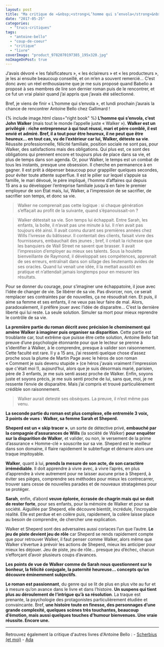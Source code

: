 ```yaml
---
layout: post
title: "Ma critique de «&nbsp;<strong>L’homme qui s’envola</strong>&nbsp;» d'<em>Antoine Bello</em>"
date: "2017-05-25"
categories: 
  - "trucs-critiques"
tags: 
  - "antoine-bello"
  - "coup-de-coeur"
  - "critique"
  - "livre"
coverImage: "product_9782070197385_195x320.jpg"
noImageOnPost: true
---
```


J’avais dévoré « les falsificateurs », « les éclaireurs » et « les producteurs », je les ai ensuite beaucoup conseillé, et on m’en a souvent remercié... C’est donc avec un réel enthousiasme que je me suis proposé quand Babelio a proposé à ses membres de lire son dernier roman puis de le rencontrer, et ce fut un vrai plaisir quand j’ai appris que j’avais été sélectionné.

Bref, je viens de finir « L’homme qui s’envola », et lundi prochain j’aurais la chance de rencontrer Antoine Bello chez Gallimard !

{% include image.html class="right book" %}
**L’homme qui s’envola, c’est John Walker** (mais tout le monde l’appelle juste « Walker »). **Walker est un privilégié : riche entrepreneur à qui tout réussi, mari et père comblé, il est envié et admiré. Bref, il a tout pour être heureux, il ne peut que être heureux... en tout cas, vu de l’extérieur car lui, Walker, déteste sa vie**. Réussite professionnelle, félicité familiale, position sociale ne sont pas, pour Walker, des satisfactions mais des obligations. Qui plus est, ce sont des obligations qui prennent encore et toujours plus de place dans sa vie, et plus de temps dans son agenda. Or, pour Walker, le temps est un combat de tous les instants, presque une obsession. Il cherche en permanence à en gagner. Il est prêt à dépenser beaucoup pour grappiller quelques secondes, pour éviter toute attente superflue. Il est le pilier sur lequel s’appuie sa famille, le mari dévoué, le père impliqué, l’homme d’affaires qui depuis 15 ans a su développer l’entreprise familiale jusqu’à en faire le premier employeur de son État mais, lui, Walker, a l’impression de se sacrifier, de sacrifier son temps, et donc sa vie.

<blockquote class="citation">Walker ne comprenait pas cette logique : si chaque génération s’effaçait au profit de la suivante, quand s’épanouissait-on&nbsp;?</blockquote>

<blockquote class="citation">Walker détestait sa vie. Son temps lui échappait. Entre Sarah, les enfants, la boîte, il n’avait pas une minute à lui. Il n’en avait pas toujours été ainsi. Il avait connu durant ses premières années chez Wills l’ivresse du bâtisseur. Il contentait des clients, faisait vivre des fournisseurs, embauchait des jeunes ; bref, il créait la richesse que les banquiers de Wall Street ne savent que brasser. Il avait l’impression d’employer au mieux ses talents. Sous la houlette bienveillante de Raymond, il développait ses compétences, apprenait de ses erreurs, entraînait dans son sillage des lieutenants avides de ses oracles. Quand lui venait une idée, il la mettait aussitôt en pratique et n’attendait jamais longtemps pour en mesurer les résultats.</blockquote>

Pour se donner du courage, pour s’imaginer une échappatoire, il joue avec l’idée de changer de vie. Se libérer de sa vie. Pas divorcer, non, ce serait remplacer ses contraintes par de nouvelles, ça ne résoudrait rien. Et puis, il aime sa femme et ses enfants, il ne veux pas leur faire de mal. Alors, paradoxalement, il préfère jouer avec l’idée de disparaitre... C’est la dernière liberté qui lui reste. La seule solution. Simuler sa mort pour mieux reprendre le contrôle de sa vie.

**La première partie du roman décrit avec précision le cheminement qui amène Walker à imaginer puis organiser sa disparition**. Cette partie est troublante car, tout extrême que puisse être cette solution, Antoine Bello fait preuve d’une psychologie étonnante pour que le lecteur se prenne à s’identifier à Walker, à le comprendre, presque à valider son raisonnement. Cette faculté est rare. Il y a 15 ans, j’ai ressenti quelque chose d’assez proche sous la plume de Martin Page avec le héros de son roman « Comment je suis devenu stupide » (ce héros j'avais vraiment l'impression que c'était moi !), aujourd’hui, alors que je suis désormais marié, parisien, père de 3 enfants, je me suis senti assez proche de Walker. Enfin, soyons juste et soyons précis, je me suis senti proche de lui, sans que, moi, je ne ressente l’envie de disparaitre. Mais j’ai compris et trouvé particulièrement crédible son raisonnement.

<blockquote class="citation">Walker aurait detesté ses obsèques. La preuve, il n’est même pas venu.</blockquote>

**La seconde partie du roman est plus complexe, elle entremèle 3 voix, 3 points de vues : Walker, sa femme Sarah et Sheperd.**

**Sheperd est un « skip tracer »**, un sorte de détective privé, **embauché par la compagnie d’assurances de Wills** (la société de Walker) **pour enquêter sur la disparition de Walker**, et valider, ou non, le versement de la prime d’assurance « Homme-clé » souscrite sur sa vie. Sheperd est le meilleur dans son domaine, il flaire rapidement le subterfuge et démarre alors une traque impitoyable.

**Walker**, quant à lui, **prends la mesure de son acte, de son caractère irrémédiable**. Il doit apprendre à vivre avec, à vivre l’après, en plus d’apprendre à vivre autrement pour ne laisser aucune prise à Sheperd, à éviter ses pièges, comprendre ses méthodes pour mieux les contrecarrer, trouver sans cesse de nouvelles parades et de nouveaux stratagèmes pour se protéger.

**Sarah**, enfin, d’abord **veuve éplorée, écrasée de chagrin mais qui se doit de rester forte**, pour ses enfants, pour la mémoire de Walker et pour sa société. Aiguillée par Sheperd, elle découvre bientôt, incrédule, l’incroyable réalité. Elle est perdue et en colère puis, rapidement, la colère laisse place au besoin de comprendre, de chercher une explication.

Walker et Sheperd sont des adversaires aussi coriaces l’un que l’autre. **Le jeu de piste devient jeu de rôle** car Sheperd se rends rapidement compte que pour retrouver Walker, il faut penser comme Walker, alors même que Walker s’évertue à prévoir les actions de Sheperd, mieux les anticiper pour mieux les déjouer. Jeu de piste, jeu de rôle... presque jeu d’échec, chacun s’efforçant d’avoir plusieurs coups d’avances.

**Les points de vue de Walker comme de Sarah nous questionnent sur le bonheur, la félicité conjugale, la paternité heureuse... concepts qu’on découvre éminemment subjectifs**.

**Le roman est passionnant**, du genre qui se lit de plus en plus vite au fur et à mesure qu’on avance dans le livre et dans l’histoire. **Un suspens qui tient plus au déroulement de l’intrigue qu’à sa résolution**. La traque est prenante, la psychologie des protagonistes particulièrement étudiée et convaincante. Bref, **une histoire toute en finesse, des personnages d’une grande complexité, quelques scènes très touchantes, beaucoup d’émotion, mais aussi quelques touches d’humour bienvenues. Une vraie réussite. Encore une.**

* * *

Retrouvez également la critique d'autres livres d'Antoine Bello : - [Scherbius (et moi)](https://www.6x8.org/2018/11/ma-critique-de-scherbius-et-moi-dantoine-bello/) - [Ada](https://www.6x8.org/2017/08/ma-critique-de-ada-dantoine-bello/)

